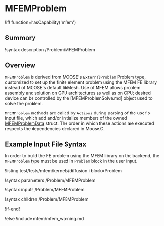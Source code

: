 # MFEMProblem

!if! function=hasCapability('mfem')

## Summary

!syntax description /Problem/MFEMProblem

## Overview

`MFEMProblem` is derived from MOOSE's `ExternalProblem` Problem type, customized to set up the
 finite element problem using the MFEM FE library instead of MOOSE's default libMesh. Use of MFEM
 allows problem assembly and solution on GPU architectures as well as on CPU; desired device can be
 controlled by the [MFEMProblemSolve.md] object used to solve the problem.

`MFEMProblem` methods are called by `Actions` during parsing of the user's input file, which add
 and/or initialize members of the owned [MFEMProblemData](source/mfem/problem/MFEMProblemData.md) struct.
The order in which these actions are executed respects the dependencies declared in Moose.C.

## Example Input File Syntax

In order to build the FE problem using the MFEM library on the backend, the `MFEMProblem` type must
 be used in `Problem` block in the user input.

!listing test/tests/mfem/kernels/diffusion.i block=Problem

!syntax parameters /Problem/MFEMProblem

!syntax inputs /Problem/MFEMProblem

!syntax children /Problem/MFEMProblem

!if-end!

!else
!include mfem/mfem_warning.md
